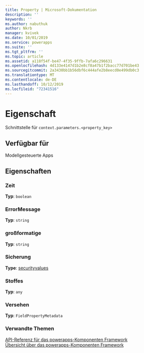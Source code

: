 ```yaml
---
title: Property | Microsoft-Dokumentation
description: ''
keywords: ''
ms.author: nabuthuk
author: Nkrb
manager: kvivek
ms.date: 10/01/2019
ms.service: powerapps
ms.suite: ''
ms.tgt_pltfrm: ''
ms.topic: article
ms.assetid: a118f54f-be47-4f35-9ffb-7afa6c296631
ms.openlocfilehash: 4d133e4147d1b2e8cf8a47b1f2bacc77d701be43
ms.sourcegitcommit: 2a3430bb1b56dbf6c444afe2b8eecd0e499db0c3
ms.translationtype: MT
ms.contentlocale: de-DE
ms.lasthandoff: 10/12/2019
ms.locfileid: "72341516"
---
```

# <a name="property"></a>Eigenschaft

Schnittstelle für `context.parameters.<property_key>`
## <a name="available-for"></a>Verfügbar für 

Modellgesteuerte Apps

## <a name="properties"></a>Eigenschaften

### <a name="error"></a>Zeit

**Typ**: `boolean`

### <a name="errormessage"></a>ErrorMessage

**Typ**: `string`

### <a name="formatted"></a>großformatige

**Typ**: `string`

### <a name="security"></a>Sicherung

**Type**: [securityvalues](securityvalues.md)

### <a name="raw"></a>Stoffes

**Typ**: `any`

### <a name="attribute"></a>Versehen

**Typ**: `FieldPropertyMetadata`

### <a name="related-topics"></a>Verwandte Themen

[API-Referenz für das powerapps-Komponenten Framework](../reference/index.md)<br/>
[Übersicht über das powerapps-Komponenten Framework](../overview.md)